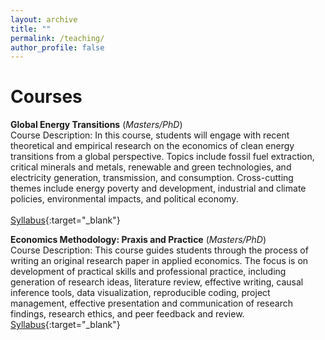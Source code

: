 ```yaml
---
layout: archive
title: ""
permalink: /teaching/
author_profile: false
---
```

# **Courses**<br/> 

**Global Energy Transitions** (_Masters/PhD_) <br/> 
Course Description: In this course, students will engage with recent theoretical and empirical research on the economics 
of clean energy transitions from a global perspective. Topics include fossil fuel extraction, critical minerals and metals, renewable and green technologies, 
and electricity generation, transmission, and consumption. Cross-cutting themes include energy poverty and development, industrial and climate policies, 
environmental impacts, and political economy.  
<br/>
[Syllabus](/files/Syllabus_Global_Energy_Transitions.pdf){:target="_blank"} 
<br/>

**Economics Methodology: Praxis and Practice** (_Masters/PhD_) <br/> 
Course Description: This course guides students through the process of writing an original research paper in applied economics. 
The focus is on development of practical skills and professional practice, including generation of research ideas, literature review, 
effective writing, causal inference tools, data visualization, reproducible coding, project management, effective presentation and 
communication of research findings, research ethics, and peer feedback and review.
<br/>
[Syllabus](/files/Syllabus_ARE_5203_6203.pdf){:target="_blank"} 


         

